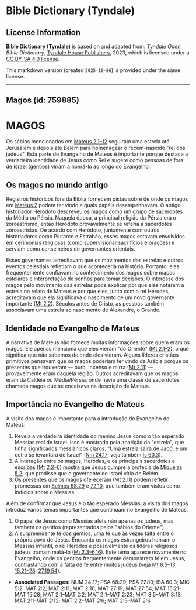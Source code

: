 # Bible Dictionary (Tyndale)

## License Information

**Bible Dictionary (Tyndale)** is based on and adapted from: _Tyndale Open Bible Dictionary_, [Tyndale House Publishers](https://tyndaleopenresources.com/), 2023, which is licensed under a [CC BY-SA 4.0 license](https://creativecommons.org/licenses/by-sa/4.0/legalcode.en).

This markdown version (created `2025-10-06`) is provided under the same license.



--------------------------------

## Magos (id: 759885)

MAGOS
=====

Os sábios mencionados em [Mateus 2\.1–12](https://ref.ly/Matt2:1-Matt2:12) seguiram uma estrela até Jerusalém e depois até Belém para homenagear o recém\-nascido "rei dos judeus". Esta parte do Evangelho de Mateus é importante porque destaca a verdadeira identidade de Jesus como Rei e sugere como pessoas de fora de Israel (gentios) viriam a honrá\-lo ao longo do Evangelho.

Os magos no mundo antigo
------------------------

Registros históricos fora da Bíblia fornecem pistas sobre de onde os magos em [Mateus 2](https://ref.ly/Matt2:1-Matt2:23) podem ter vindo e quais papéis desempenhavam. O antigo historiador Heródoto descreveu os magos como um grupo de sacerdotes da Média ou Pérsia. Naquela época, a principal religião da Pérsia era o zoroastrismo, então Heródoto provavelmente se referia a sacerdotes zoroastristas. De acordo com Heródoto, juntamente com outros historiadores como Plutarco e Estrabão, esses magos estavam envolvidos em cerimônias religiosas (como supervisionar sacrifícios e orações) e serviam como conselheiros de governantes orientais.

Esses governantes acreditavam que os movimentos das estrelas e outros eventos celestiais refletiam o que aconteceria na história. Portanto, eles frequentemente confiavam no conhecimento dos magos sobre mapas estelares e interpretação de sonhos para tomar decisões. O interesse dos magos pelo movimento das estrelas pode explicar por que eles notaram a estrela no relato de Mateus e por que eles, junto com o rei Herodes, acreditavam que ela significava o nascimento de um novo governante importante ([Mt 2\.2](https://ref.ly/Matt2:2)). Séculos antes de Cristo, as pessoas também associavam uma estrela ao nascimento de Alexandre, o Grande.

Identidade no Evangelho de Mateus
---------------------------------

A narrativa de Mateus não fornece muitas informações sobre quem eram os magos. Ele apenas menciona que eles vieram "do Oriente" ([Mt 2\.1–2](https://ref.ly/Matt2:1-Matt2:2)), o que significa que não sabemos de onde eles vieram. Alguns líderes cristãos primitivos pensavam que os magos poderiam ter vindo da Arábia porque os presentes que trouxeram — ouro, incenso e mirra ([Mt 2\.11](https://ref.ly/Matt2:11)) — provavelmente eram daquela região. Outros acreditavam que os magos eram da Caldeia ou Média/Pérsia, onde havia uma classe de sacerdotes chamada magos que se encaixava na descrição de Mateus.

Importância no Evangelho de Mateus
----------------------------------

A visita dos magos é importante para a introdução do Evangelho de Mateus:

1. Revela a verdadeira identidade do menino Jesus como o tão esperado Messias real de Israel. Isso é mostrado pela aparição da "estrela", que tinha significados messiânicos claros: "Uma estrela sairá de Jacó, e um cetro se levantará de Israel" ([Nm 24\.17](https://ref.ly/Num24:17); veja também [Is 60\.3](https://ref.ly/Isa60:3)).
2. A interação entre os magos, Herodes, e os principais sacerdotes e escribas ([Mt 2\.2–6](https://ref.ly/Matt2:2-Matt2:6)) mostra que Jesus cumpre a profecia de [Miquéias 5\.2](https://ref.ly/Mic5:2), que predisse que o governante de Israel viria de Belém.
3. Os presentes que os magos ofereceram ([Mt 2\.11](https://ref.ly/Matt2:11)) podem refletir promessas em [Salmos 68\.29](https://ref.ly/Ps68:29) e [72\.10](https://ref.ly/Ps72:10), que também eram vistos como indícios sobre o Messias.

Além de confirmar que Jesus é o tão esperado Messias, a visita dos magos introduz vários temas importantes que continuam no Evangelho de Mateus.

1. O papel de Jesus como Messias afeta não apenas os judeus, mas também os gentios (representados pelos "sábios do Oriente").
2. A surpreendente fé dos gentios, uma fé que às vezes falta entre o próprio povo de Jesus. Enquanto os magos estrangeiros honram o Messias infantil, o rei Herodes e possivelmente os líderes religiosos judeus tramam matá\-lo ([Mt 2\.3–6,16](https://ref.ly/Matt2:3-Matt2:6)). Este tema aparece novamente no Evangelho, onde os gentios frequentemente demonstram fé em Jesus, contrastando com a falta de fé entre muitos judeus (veja [Mt 8\.5–13](https://ref.ly/Matt8:5-Matt8:13); [15\.21–28](https://ref.ly/Matt15:21-Matt15:28); [27\.19,54](https://ref.ly/Matt27:19)).

* **Associated Passages:** NUM 24:17; PSA 68:29; PSA 72:10; ISA 60:3; MIC 5:2; MAT 2:2; MAT 2:11; MAT 2:16; MAT 27:19; MAT 27:54; MAT 15:21–MAT 15:28; MAT 2:1–MAT 2:2; MAT 2:1–MAT 2:23; MAT 8:5–MAT 8:13; MAT 2:1–MAT 2:12; MAT 2:2–MAT 2:6; MAT 2:3–MAT 2:6

